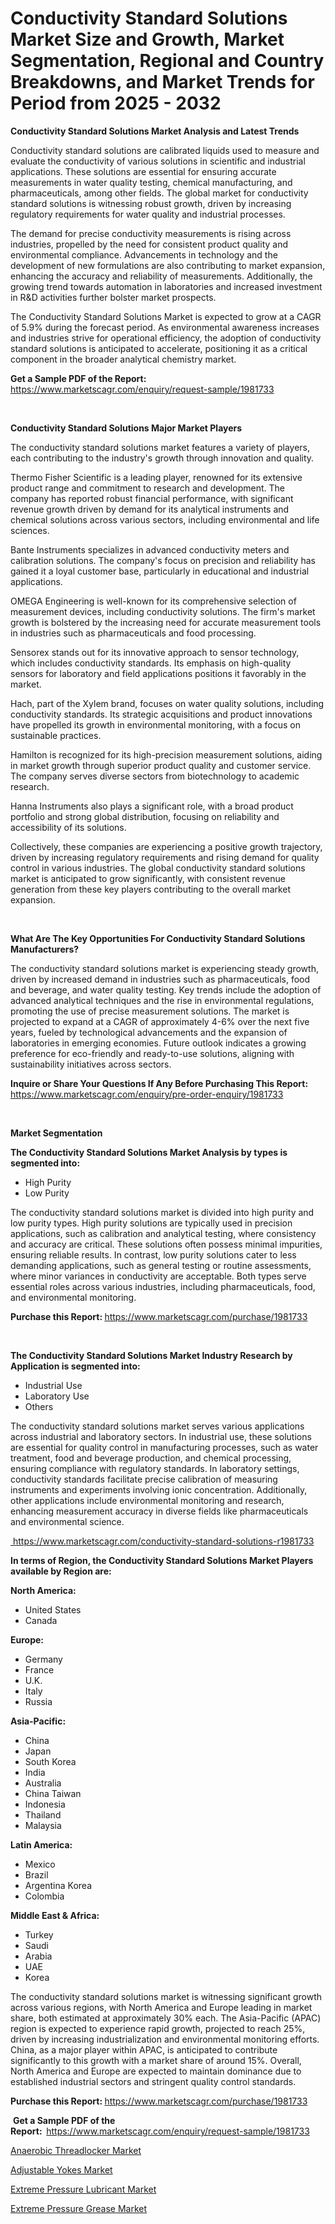 <p><h1>Conductivity Standard Solutions Market Size and Growth, Market Segmentation, Regional and Country Breakdowns, and Market Trends for Period from 2025 -  2032</h1></p><p><strong>Conductivity Standard Solutions Market Analysis and Latest Trends</strong></p>
<p><p>Conductivity standard solutions are calibrated liquids used to measure and evaluate the conductivity of various solutions in scientific and industrial applications. These solutions are essential for ensuring accurate measurements in water quality testing, chemical manufacturing, and pharmaceuticals, among other fields. The global market for conductivity standard solutions is witnessing robust growth, driven by increasing regulatory requirements for water quality and industrial processes.</p><p>The demand for precise conductivity measurements is rising across industries, propelled by the need for consistent product quality and environmental compliance. Advancements in technology and the development of new formulations are also contributing to market expansion, enhancing the accuracy and reliability of measurements. Additionally, the growing trend towards automation in laboratories and increased investment in R&D activities further bolster market prospects. </p><p>The Conductivity Standard Solutions Market is expected to grow at a CAGR of 5.9% during the forecast period. As environmental awareness increases and industries strive for operational efficiency, the adoption of conductivity standard solutions is anticipated to accelerate, positioning it as a critical component in the broader analytical chemistry market.</p></p>
<p><strong>Get a Sample PDF of the Report:&nbsp;</strong> <a href="https://www.marketscagr.com/enquiry/request-sample/1981733?utm_campaign=2114&utm_medium=2&utm_source=Github&utm_content=ia&utm_term=01042025&utm_id=conductivity-standard-solutions">https://www.marketscagr.com/enquiry/request-sample/1981733</a></p>
<p>&nbsp;</p>
<p><strong>Conductivity Standard Solutions Major Market Players</strong></p>
<p><p>The conductivity standard solutions market features a variety of players, each contributing to the industry's growth through innovation and quality.</p><p>Thermo Fisher Scientific is a leading player, renowned for its extensive product range and commitment to research and development. The company has reported robust financial performance, with significant revenue growth driven by demand for its analytical instruments and chemical solutions across various sectors, including environmental and life sciences.</p><p>Bante Instruments specializes in advanced conductivity meters and calibration solutions. The company's focus on precision and reliability has gained it a loyal customer base, particularly in educational and industrial applications.</p><p>OMEGA Engineering is well-known for its comprehensive selection of measurement devices, including conductivity solutions. The firm's market growth is bolstered by the increasing need for accurate measurement tools in industries such as pharmaceuticals and food processing.</p><p>Sensorex stands out for its innovative approach to sensor technology, which includes conductivity standards. Its emphasis on high-quality sensors for laboratory and field applications positions it favorably in the market.</p><p>Hach, part of the Xylem brand, focuses on water quality solutions, including conductivity standards. Its strategic acquisitions and product innovations have propelled its growth in environmental monitoring, with a focus on sustainable practices.</p><p>Hamilton is recognized for its high-precision measurement solutions, aiding in market growth through superior product quality and customer service. The company serves diverse sectors from biotechnology to academic research.</p><p>Hanna Instruments also plays a significant role, with a broad product portfolio and strong global distribution, focusing on reliability and accessibility of its solutions.</p><p>Collectively, these companies are experiencing a positive growth trajectory, driven by increasing regulatory requirements and rising demand for quality control in various industries. The global conductivity standard solutions market is anticipated to grow significantly, with consistent revenue generation from these key players contributing to the overall market expansion.</p></p>
<p>&nbsp;</p>
<p><strong>What Are The Key Opportunities For Conductivity Standard Solutions Manufacturers?</strong></p>
<p><p>The conductivity standard solutions market is experiencing steady growth, driven by increased demand in industries such as pharmaceuticals, food and beverage, and water quality testing. Key trends include the adoption of advanced analytical techniques and the rise in environmental regulations, promoting the use of precise measurement solutions. The market is projected to expand at a CAGR of approximately 4-6% over the next five years, fueled by technological advancements and the expansion of laboratories in emerging economies. Future outlook indicates a growing preference for eco-friendly and ready-to-use solutions, aligning with sustainability initiatives across sectors.</p></p>
<p><strong>Inquire or Share Your Questions If Any Before Purchasing This Report:</strong> <a href="https://www.marketscagr.com/enquiry/pre-order-enquiry/1981733?utm_campaign=2114&utm_medium=2&utm_source=Github&utm_content=ia&utm_term=01042025&utm_id=conductivity-standard-solutions">https://www.marketscagr.com/enquiry/pre-order-enquiry/1981733</a></p>
<p>&nbsp;</p>
<p><strong>Market Segmentation</strong></p>
<p><strong>The Conductivity Standard Solutions Market Analysis by types is segmented into:</strong></p>
<p><ul><li>High Purity</li><li>Low Purity</li></ul></p>
<p><p>The conductivity standard solutions market is divided into high purity and low purity types. High purity solutions are typically used in precision applications, such as calibration and analytical testing, where consistency and accuracy are critical. These solutions often possess minimal impurities, ensuring reliable results. In contrast, low purity solutions cater to less demanding applications, such as general testing or routine assessments, where minor variances in conductivity are acceptable. Both types serve essential roles across various industries, including pharmaceuticals, food, and environmental monitoring.</p></p>
<p><strong>Purchase this Report:&nbsp;</strong><a href="https://www.marketscagr.com/purchase/1981733?utm_campaign=2114&utm_medium=2&utm_source=Github&utm_content=ia&utm_term=01042025&utm_id=conductivity-standard-solutions">https://www.marketscagr.com/purchase/1981733</a></p>
<p>&nbsp;</p>
<p><strong>The Conductivity Standard Solutions Market Industry Research by Application is segmented into:</strong></p>
<p><ul><li>Industrial Use</li><li>Laboratory Use</li><li>Others</li></ul></p>
<p><p>The conductivity standard solutions market serves various applications across industrial and laboratory sectors. In industrial use, these solutions are essential for quality control in manufacturing processes, such as water treatment, food and beverage production, and chemical processing, ensuring compliance with regulatory standards. In laboratory settings, conductivity standards facilitate precise calibration of measuring instruments and experiments involving ionic concentration. Additionally, other applications include environmental monitoring and research, enhancing measurement accuracy in diverse fields like pharmaceuticals and environmental science.</p></p>
<p><a href="https://www.marketscagr.com/conductivity-standard-solutions-r1981733?utm_campaign=2114&utm_medium=2&utm_source=Github&utm_content=ia&utm_term=01042025&utm_id=conductivity-standard-solutions">&nbsp;https://www.marketscagr.com/conductivity-standard-solutions-r1981733</a></p>
<p><strong>In terms of Region, the Conductivity Standard Solutions Market Players available by Region are:</strong></p>
<p>
    <p> <strong> North America: </strong>
        <ul>
            <li>United States</li>
            <li>Canada</li>
        </ul>
        </p> 
    <p> <strong> Europe: </strong>
        <ul>
            <li>Germany</li>
            <li>France</li>
            <li>U.K.</li>
            <li>Italy</li>
            <li>Russia</li>
        </ul>
        </p> 
    <p> <strong> Asia-Pacific: </strong>
        <ul>
            <li>China</li>
            <li>Japan</li>
            <li>South Korea</li>
            <li>India</li>
            <li>Australia</li>
            <li>China Taiwan</li>
            <li>Indonesia</li>
            <li>Thailand</li>
            <li>Malaysia</li>
        </ul>
        </p> 
    <p> <strong> Latin America: </strong>
        <ul>
            <li>Mexico</li>
            <li>Brazil</li>
            <li>Argentina Korea</li>
            <li>Colombia</li>
        </ul>
        </p> 
    <p> <strong> Middle East & Africa: </strong>
        <ul>
            <li>Turkey</li>
            <li>Saudi</li>
            <li>Arabia</li>
            <li>UAE</li>
            <li>Korea</li>
        </ul>
    </p>
    </p>
<p><p>The conductivity standard solutions market is witnessing significant growth across various regions, with North America and Europe leading in market share, both estimated at approximately 30% each. The Asia-Pacific (APAC) region is expected to experience rapid growth, projected to reach 25%, driven by increasing industrialization and environmental monitoring efforts. China, as a major player within APAC, is anticipated to contribute significantly to this growth with a market share of around 15%. Overall, North America and Europe are expected to maintain dominance due to established industrial sectors and stringent quality control standards.</p></p>
<p><strong>Purchase this Report: </strong><a href="https://www.marketscagr.com/purchase/1981733?utm_campaign=2114&utm_medium=2&utm_source=Github&utm_content=ia&utm_term=01042025&utm_id=conductivity-standard-solutions">https://www.marketscagr.com/purchase/1981733</a></p>
<p>&nbsp;<strong>Get a Sample PDF of the Report:&nbsp;&nbsp;</strong><a href="https://www.marketscagr.com/enquiry/request-sample/1981733?utm_campaign=2114&utm_medium=2&utm_source=Github&utm_content=ia&utm_term=01042025&utm_id=conductivity-standard-solutions">https://www.marketscagr.com/enquiry/request-sample/1981733</a></p>
<p><strong></strong></p>
<p><p><a href="https://github.com/pizolina/Market-Research-Report-List-7/blob/main/anaerobic-threadlocker-market.md?utm_campaign=2114&utm_medium=2&utm_source=Github&utm_content=ia&utm_term=01042025&utm_id=conductivity-standard-solutions">Anaerobic Threadlocker Market</a></p><p><a href="https://github.com/sionepeppess/Market-Research-Report-List-1/blob/main/adjustable-yokes-market.md?utm_campaign=2114&utm_medium=2&utm_source=Github&utm_content=ia&utm_term=01042025&utm_id=conductivity-standard-solutions">Adjustable Yokes Market</a></p><p><a href="https://github.com/irisadoranrx/Market-Research-Report-List-1/blob/main/extreme-pressure-lubricant-market.md?utm_campaign=2114&utm_medium=2&utm_source=Github&utm_content=ia&utm_term=01042025&utm_id=conductivity-standard-solutions">Extreme Pressure Lubricant Market</a></p><p><a href="https://github.com/suzorfazlikb/Market-Research-Report-List-1/blob/main/extreme-pressure-grease-market.md?utm_campaign=2114&utm_medium=2&utm_source=Github&utm_content=ia&utm_term=01042025&utm_id=conductivity-standard-solutions">Extreme Pressure Grease Market</a></p></p>